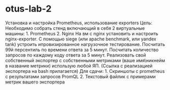 # otus-lab-2
Установка и настройка Prometheus, использование exporters
Цель: Необходимо собрать стенд включающий в себя 2 виртуальные машины: 1. Prometheus 2. Nginx На вм с nginx установить и настроить nginx-exporter. С помощью siege (или apache benchmark, или yandex tank) устроить ипровизированное нагрузочное тестирование. Посчитать 99й персентиль по времени ответа за 5 минут. Посчитать количество запросов по каждому коду ответа за 5 минут. Реализовать свой собственный экспортер с собственными метриками (ваше имя\никнейм в название метрики) использую любой ЯП. (Ссылка с реализацией экспортера на bash прилагается) Для сдачи: 1. Скриншоты с prometheus с результатами запросов PromQL 2. Текстовый файлик с примерами метрик вашего экспортера

